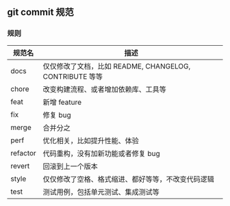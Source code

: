 ## git commit 规范

### 规则

| 规范名   | 描述                                                    |
| -------- | ------------------------------------------------------- |
| docs     | 仅仅修改了文档，比如 README, CHANGELOG, CONTRIBUTE 等等 |
| chore    | 改变构建流程、或者增加依赖库、工具等                    |
| feat     | 新增 feature                                            |
| fix      | 修复 bug                                                |
| merge    | 合并分之                                                |
| perf     | 优化相关，比如提升性能、体验                            |
| refactor | 代码重构，没有加新功能或者修复 bug                      |
| revert   | 回滚到上一个版本                                        |
| style    | 仅仅修改了空格、格式缩进、都好等等，不改变代码逻辑      |
| test     | 测试用例，包括单元测试、集成测试等                      |

